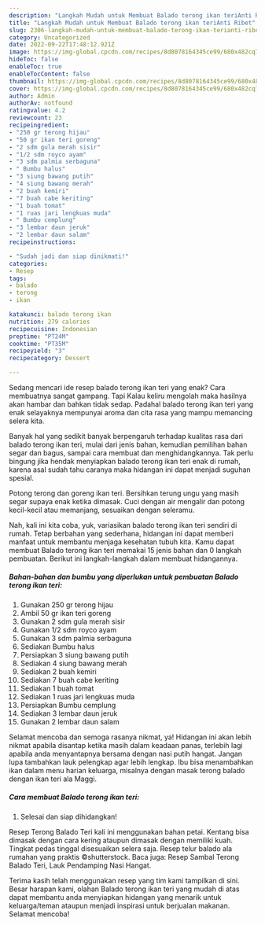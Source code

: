 ```yaml
---
description: "Langkah Mudah untuk Membuat Balado terong ikan teriAnti Ribet"
title: "Langkah Mudah untuk Membuat Balado terong ikan teriAnti Ribet"
slug: 2306-langkah-mudah-untuk-membuat-balado-terong-ikan-terianti-ribet
category: Uncategorized
date: 2022-09-22T17:48:12.921Z
image: https://img-global.cpcdn.com/recipes/8d8078164345ce99/680x482cq70/balado-terong-ikan-teri-foto-resep-utama.jpg
hideToc: false
enableToc: true
enableTocContent: false
thumbnail: https://img-global.cpcdn.com/recipes/8d8078164345ce99/680x482cq70/balado-terong-ikan-teri-foto-resep-utama.jpg
cover: https://img-global.cpcdn.com/recipes/8d8078164345ce99/680x482cq70/balado-terong-ikan-teri-foto-resep-utama.jpg
author: Admin
authorAv: notfound
ratingvalue: 4.2
reviewcount: 23
recipeingredient:
- "250 gr terong hijau"
- "50 gr ikan teri goreng"
- "2 sdm gula merah sisir"
- "1/2 sdm royco ayam"
- "3 sdm palmia serbaguna"
- " Bumbu halus"
- "3 siung bawang putih"
- "4 siung bawang merah"
- "2 buah kemiri"
- "7 buah cabe keriting"
- "1 buah tomat"
- "1 ruas jari lengkuas muda"
- " Bumbu cemplung"
- "3 lembar daun jeruk"
- "2 lembar daun salam"
recipeinstructions:

- "Sudah jadi dan siap dinikmati!"
categories:
- Resep
tags:
- balado
- terong
- ikan

katakunci: balado terong ikan 
nutrition: 279 calories
recipecuisine: Indonesian
preptime: "PT24M"
cooktime: "PT35M"
recipeyield: "3"
recipecategory: Dessert

---
```



Sedang mencari ide resep balado terong ikan teri yang enak? Cara membuatnya sangat gampang. Tapi Kalau keliru mengolah maka hasilnya akan hambar dan bahkan tidak sedap. Padahal balado terong ikan teri yang enak selayaknya mempunyai aroma dan cita rasa yang mampu memancing selera kita.


Banyak hal yang sedikit banyak berpengaruh terhadap kualitas rasa dari balado terong ikan teri, mulai dari jenis bahan, kemudian pemilihan bahan segar dan bagus, sampai cara membuat dan menghidangkannya. Tak perlu bingung jika hendak menyiapkan balado terong ikan teri enak di rumah, karena asal sudah tahu caranya maka hidangan ini dapat menjadi suguhan spesial.

Potong terong dan goreng ikan teri. Bersihkan terung ungu yang masih segar supaya enak ketika dimasak. Cuci dengan air mengalir dan potong kecil-kecil atau memanjang, sesuaikan dengan seleramu.


Nah, kali ini kita coba, yuk, variasikan balado terong ikan teri sendiri di rumah. Tetap berbahan yang sederhana, hidangan ini dapat memberi manfaat untuk membantu menjaga kesehatan tubuh kita. Kamu dapat membuat Balado terong ikan teri memakai 15 jenis bahan dan 0 langkah pembuatan. Berikut ini langkah-langkah dalam membuat hidangannya.

<!--inarticleads1-->

##### Bahan-bahan dan bumbu yang diperlukan untuk pembuatan Balado terong ikan teri:

1. Gunakan 250 gr terong hijau
1. Ambil 50 gr ikan teri goreng
1. Gunakan 2 sdm gula merah sisir
1. Gunakan 1/2 sdm royco ayam
1. Gunakan 3 sdm palmia serbaguna
1. Sediakan  Bumbu halus
1. Persiapkan 3 siung bawang putih
1. Sediakan 4 siung bawang merah
1. Sediakan 2 buah kemiri
1. Sediakan 7 buah cabe keriting
1. Sediakan 1 buah tomat
1. Sediakan 1 ruas jari lengkuas muda
1. Persiapkan  Bumbu cemplung
1. Sediakan 3 lembar daun jeruk
1. Gunakan 2 lembar daun salam


Selamat mencoba dan semoga rasanya nikmat, ya! Hidangan ini akan lebih nikmat apabila disantap ketika masih dalam keadaan panas, terlebih lagi apabila anda menyantapnya bersama dengan nasi putih hangat. Jangan lupa tambahkan lauk pelengkap agar lebih lengkap. Ibu bisa menambahkan ikan dalam menu harian keluarga, misalnya dengan masak terong balado dengan ikan teri ala Maggi. 

<!--inarticleads2-->

##### Cara membuat Balado terong ikan teri:


1. Selesai dan siap dihidangkan!

Resep Terong Balado Teri kali ini menggunakan bahan petai. Kentang bisa dimasak dengan cara kering ataupun dimasak dengan memiliki kuah. Tingkat pedas tinggal disesuaikan selera saja. Resep telur balado ala rumahan yang praktis ©shutterstock. Baca juga: Resep Sambal Terong Balado Teri, Lauk Pendamping Nasi Hangat. 

Terima kasih telah menggunakan resep yang tim kami tampilkan di sini. Besar harapan kami, olahan Balado terong ikan teri yang mudah di atas dapat membantu anda menyiapkan hidangan yang menarik untuk keluarga/teman ataupun menjadi inspirasi untuk berjualan makanan. Selamat mencoba!
